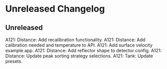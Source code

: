 # Unreleased Changelog

## Unreleased

A121: Distance: Add recalibration functionality.
A121: Distance: Add calibration needed and temperature to API.
A121: Add surface velocity example app.
A121: Distance: Add reflector shape to detector config.
A121: Distance: Update peak sorting strategy selections.
A121: Tank: Update presets.

